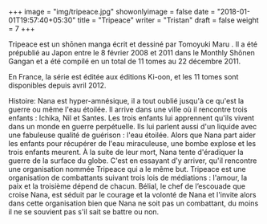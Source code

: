+++
image = "img/tripeace.jpg"
showonlyimage = false
date = "2018-01-01T19:57:40+05:30"
title = "Tripeace"
writer = "Tristan"
draft = false
weight = 7
+++

Tripeace est un shōnen manga écrit et dessiné par Tomoyuki Maru . Il a été prépublié au Japon entre le 8 février 2008 et 2011 dans le Monthly Shōnen Gangan et a été compilé en un total de 11 tomes au 22 décembre 2011.

En France, la série est éditée aux éditions Ki-oon, et les 11 tomes sont disponibles depuis avril 2012. 











Histoire: Nana est hyper-amnésique, il a tout oublié jusqu'à ce qu'est la guerre ou même l'eau étoilée. Il arrive dans une ville où il rencontre trois enfants : Ichika, Nil et Santes. Les trois enfants lui apprennent qu'ils vivent dans un monde en guerre perpétuelle. Ils lui parlent aussi d'un liquide avec une fabuleuse qualité de guérison : l'eau étoilée. Alors que Nana part aider les enfants pour récupérer de l'eau miraculeuse, une bombe explose et les trois enfants meurent. À la suite de leur mort, Nana tente d'éradiquer la guerre de la surface du globe. C'est en essayant d'y arriver, qu'il rencontre une organisation nommée Tripeace qui a le même but. Tripeace est une organisation de combattants suivant trois lois de médiations : l'amour, la paix et la troisième dépend de chacun. Bélial, le chef de l’escouade que croise Nana, est séduit par le courage et la volonté de Nana et l'invite alors dans cette organisation bien que Nana ne soit pas un combattant, du moins il ne se souvient pas s'il sait se battre ou non. 




